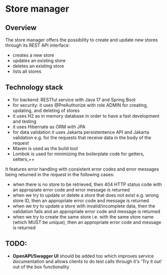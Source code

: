 # Store manager

## Overview

The store manager offers the possibility to create and update new stores through its REST API interface:
- creates a new store
- updates an existing store
- deletes an existing store
- lists all stores

## Technology stack

- for backend: RESTful service with Java 17 and Spring Boot
- for security: it uses @PreAuthorize with role ADMIN for creating, updating, and deleting of stores
- it uses H2 as in memory database in order to have a fast development and testing
- it uses Hibernate as ORM with JPA
- for data validation it uses Jakarta persistentence API and Jakarta validation e.g. for the requests that receive data
in the body of the request
- Maven is used as the build tool
- Lombok is used for minimizing the boilerplate code for getters, setters,++

It features error handling with consistent error codes and error messages being returned in the request in the following
cases:
- when there is no store to be retrieved, then 404 HTTP status code with an appropiate error code and error message is
returned
- when we try to update or delete a store that does not exist e.g. wrong store ID, then an appropriate error code and 
message is returned
- when we try to update a store with invalid/incomplete data, then the validation fails and an appropriate error code 
and message is returned
- when we try to create the same store i.e. with the same store name (which MUST be unique), then an appropriate error 
code and message is returned

## TODO: 
- **OpenAPI/Swagger UI** should be added too which improves service documentation and allows clients to do test
calls through it's 'Try it out' out of the box functionality
